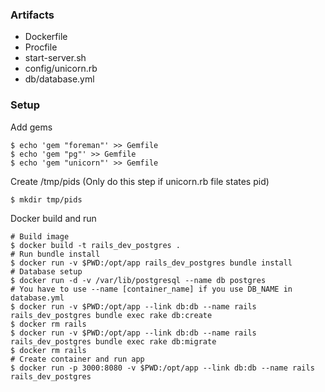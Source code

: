 ### Artifacts
- Dockerfile
- Procfile
- start-server.sh
- config/unicorn.rb
- db/database.yml

### Setup
Add gems
```
$ echo 'gem "foreman"' >> Gemfile
$ echo 'gem "pg"' >> Gemfile
$ echo 'gem "unicorn"' >> Gemfile
```

Create /tmp/pids (Only do this step if unicorn.rb file states pid)
```
$ mkdir tmp/pids
```

Docker build and run
```
# Build image
$ docker build -t rails_dev_postgres .
# Run bundle install
$ docker run -v $PWD:/opt/app rails_dev_postgres bundle install
# Database setup
$ docker run -d -v /var/lib/postgresql --name db postgres
# You have to use --name [container_name] if you use DB_NAME in database.yml
$ docker run -v $PWD:/opt/app --link db:db --name rails rails_dev_postgres bundle exec rake db:create
$ docker rm rails
$ docker run -v $PWD:/opt/app --link db:db --name rails rails_dev_postgres bundle exec rake db:migrate
$ docker rm rails
# Create container and run app
$ docker run -p 3000:8080 -v $PWD:/opt/app --link db:db --name rails rails_dev_postgres
```
